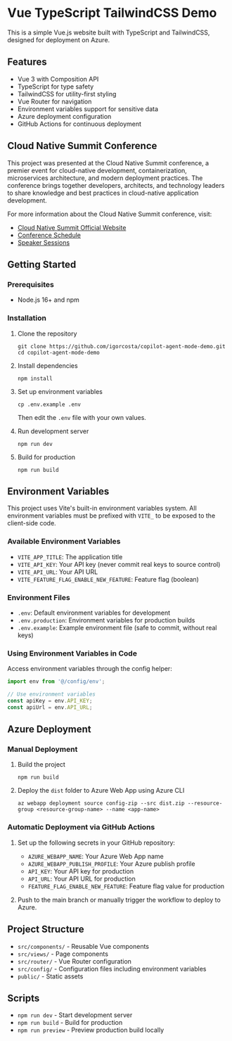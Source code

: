 # Vue TypeScript TailwindCSS Demo

This is a simple Vue.js website built with TypeScript and TailwindCSS, designed for deployment on Azure.

## Features

- Vue 3 with Composition API
- TypeScript for type safety
- TailwindCSS for utility-first styling
- Vue Router for navigation
- Environment variables support for sensitive data
- Azure deployment configuration
- GitHub Actions for continuous deployment

## Cloud Native Summit Conference

This project was presented at the Cloud Native Summit conference, a premier event for cloud-native development, containerization, microservices architecture, and modern deployment practices. The conference brings together developers, architects, and technology leaders to share knowledge and best practices in cloud-native application development.

For more information about the Cloud Native Summit conference, visit:
- [Cloud Native Summit Official Website](https://www.cloudnativesummit.co/)
- [Conference Schedule](https://www.cloudnativesummit.co/schedule)
- [Speaker Sessions](https://www.cloudnativesummit.co/speakers)

## Getting Started

### Prerequisites

- Node.js 16+ and npm

### Installation

1. Clone the repository
   ```
   git clone https://github.com/igorcosta/copilot-agent-mode-demo.git
   cd copilot-agent-mode-demo
   ```

2. Install dependencies
   ```
   npm install
   ```

3. Set up environment variables
   ```
   cp .env.example .env
   ```
   Then edit the `.env` file with your own values.

4. Run development server
   ```
   npm run dev
   ```

5. Build for production
   ```
   npm run build
   ```

## Environment Variables

This project uses Vite's built-in environment variables system. All environment variables must be prefixed with `VITE_` to be exposed to the client-side code.

### Available Environment Variables

- `VITE_APP_TITLE`: The application title
- `VITE_API_KEY`: Your API key (never commit real keys to source control)
- `VITE_API_URL`: Your API URL
- `VITE_FEATURE_FLAG_ENABLE_NEW_FEATURE`: Feature flag (boolean)

### Environment Files

- `.env`: Default environment variables for development
- `.env.production`: Environment variables for production builds
- `.env.example`: Example environment file (safe to commit, without real keys)

### Using Environment Variables in Code

Access environment variables through the config helper:

```typescript
import env from '@/config/env';

// Use environment variables
const apiKey = env.API_KEY;
const apiUrl = env.API_URL;
```

## Azure Deployment

### Manual Deployment

1. Build the project
   ```
   npm run build
   ```

2. Deploy the `dist` folder to Azure Web App using Azure CLI
   ```
   az webapp deployment source config-zip --src dist.zip --resource-group <resource-group-name> --name <app-name>
   ```

### Automatic Deployment via GitHub Actions

1. Set up the following secrets in your GitHub repository:
   - `AZURE_WEBAPP_NAME`: Your Azure Web App name
   - `AZURE_WEBAPP_PUBLISH_PROFILE`: Your Azure publish profile
   - `API_KEY`: Your API key for production
   - `API_URL`: Your API URL for production
   - `FEATURE_FLAG_ENABLE_NEW_FEATURE`: Feature flag value for production

2. Push to the main branch or manually trigger the workflow to deploy to Azure.

## Project Structure

- `src/components/` - Reusable Vue components
- `src/views/` - Page components
- `src/router/` - Vue Router configuration
- `src/config/` - Configuration files including environment variables
- `public/` - Static assets

## Scripts

- `npm run dev` - Start development server
- `npm run build` - Build for production
- `npm run preview` - Preview production build locally
